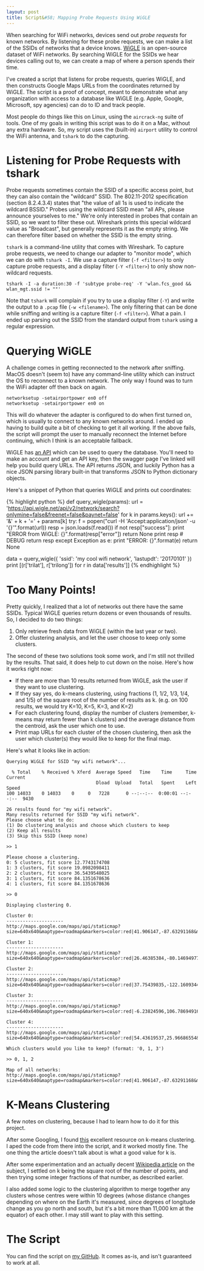 ```yaml
---
layout: post
title: Script&#58; Mapping Probe Requests Using WiGLE
---
```


When searching for WiFi networks, devices send out *probe requests* for known
networks. By listening for these probe requests, we can make a list of the
SSIDs of networks that a device knows. [WiGLE](https://www.wigle.net) is an
open-source dataset of WiFi networks. By searching WiGLE for the SSIDs we hear
devices calling out to, we can create a map of where a person spends their
time.

I've created a script that listens for probe requests, queries WiGLE, and then
constructs Google Maps URLs from the coordinates returned by WiGLE. The script
is a proof of concept, meant to demonstrate what any organization with access
to a database like WiGLE (e.g. Apple, Google, Microsoft, spy agencies) can do
to ID and track people.

Most people do things like this on Linux, using the `aircrack-ng` suite of
tools. One of my goals in writing this script was to do it on a Mac, without
any extra hardware. So, my script uses the (built-in) `airport` utility to
control the WiFi antenna, and `tshark` to do the capturing.

# Listening for Probe Requests with tshark

Probe requests sometimes contain the SSID of a specific access point, but they
can also contain the "wildcard" SSID. The 802.11-2012 specification (section
8.2.4.3.4) states that "the value of all 1s is used to indicate the wildcard
BSSID." Probes using the wildcard SSID mean "all APs, please announce
yourselves to me." We're only interested in probes that contain an SSID, so we
want to filter these out. Wireshark prints this special wildcard value as
"Broadcast", but generally represents it as the empty string. We can therefore
filter based on whether the SSID is the empty string.

`tshark` is a command-line utility that comes with Wireshark. To capture probe
requests, we need to change our adapter to "monitor mode", which we can do with
`tshark -I`. We use a capture filter (`-f <filter>`) to only capture probe
requests, and a display filter (`-Y <filter>`) to only show non-wildcard
requests.

	tshark -I -a duration:30 -f 'subtype probe-req' -Y 'wlan.fcs_good && wlan_mgt.ssid != ""'

Note that `tshark` will complain if you try to use a display filter (`-Y`) and
write the output to a `.pcap` file (`-w <filename>`). The only filtering that
can be done while sniffing and writing is a capture filter (`-f <filter>`).
What a pain. I ended up parsing out the SSID from the standard output from
`tshark` using a regular expression.

# Querying WiGLE

A challenge comes in getting reconnected to the network after sniffing. MacOS
doesn't (seem to) have any command-line utility which can instruct the OS to
reconnect to a known network. The only way I found was to turn the WiFi adapter
off then back on again.

	networksetup -setairportpower en0 off
	networksetup -setairportpower en0 on

This will do whatever the adapter is configured to do when first turned on,
which is usually to connect to any known networks around. I ended up having to
build quite a bit of checking to get it all working. If the above fails, the
script will prompt the user to manually reconnect the Internet before
continuing, which I think is an acceptable fallback.

WiGLE has [an
API](https://api.wigle.net/swagger#!/Network_search_and_information_tools/search)
which can be used to query the database. You'll need to make an account and get
an API key, then the swagger page I've linked will help you build query URLs.
The API returns JSON, and luckily Python has a nice JSON parsing library
built-in that transforms JSON to Python dictionary objects.

Here's a snippet of Python that queries WiGLE and prints out coordinates:

{% highlight python %}
def query_wigle(params):
	url = 'https://api.wigle.net/api/v2/network/search?onlymine=false&freenet=false&paynet=false'
	for k in params.keys():
		url += '&' + k + '=' + params[k]
	try:
		f = popen("curl -H 'Accept:application/json' -u <YOUR API KEY HERE> '{}'".format(url))
		resp = json.loads(f.read())
		if not resp["success"]:
			print "ERROR from WiGLE: {}".format(resp["error"])
			return None
		print resp # DEBUG
		return resp
	except Exception as e:
		print "ERROR: {}".format(e)
		return None

data = query_wigle({ 'ssid': 'my cool wifi network', 'lastupdt': '20170101' })
print [(r['trilat'], r['trilong']) for r in data['results']]
{% endhighlight %}

# Too Many Points!

Pretty quickly, I realized that a lot of networks out there have the same
SSIDs. Typical WiGLE queries return dozens or even thousands of results. So, I
decided to do two things:

1. Only retrieve fresh data from WiGLE (within the last year or two).
2. Offer clustering analysis, and let the user choose to keep only some
   clusters.

The second of these two solutions took some work, and I'm still not thrilled by
the results. That said, it does help to cut down on the noise. Here's how it
works right now:

- If there are more than 10 results returned from WiGLE, ask the user if
  they want to use clustering.
- If they say yes, do k-means clustering, using fractions (1, 1/2, 1/3,
  1/4, and 1/5) of the square root of the number of results as k. (e.g. on
  100 results, we would try K=10, K=5, K=3, and K=2)
- For each clustering found, display the number of clusters (remember,
  k-means may return fewer than k clusters) and the average distance from
  the centroid, ask the user which one to use.
- Print map URLs for each cluster of the chosen clustering, then ask the
  user which cluster(s) they would like to keep for the final map.

Here's what it looks like in action:

	Querying WiGLE for SSID "my wifi network"...

	  % Total    % Received % Xferd  Average Speed   Time    Time     Time  Current
									 Dload  Upload   Total   Spent    Left  Speed
	100 14033    0 14033    0     0   7228      0 --:--:--  0:00:01 --:--:--  9430

	26 results found for "my wifi network".
	Many results returned for SSID "my wifi network".
	Please choose what to do:
	(1) Do clustering analysis and choose which clusters to keep
	(2) Keep all results
	(3) Skip this SSID (keep none)
	
	>> 1
	
	Please choose a clustering.
	0: 5 clusters, fit score 12.7743174708
	1: 3 clusters, fit score 19.0982098411
	2: 2 clusters, fit score 36.5439548025
	3: 1 clusters, fit score 84.1351678636
	4: 1 clusters, fit score 84.1351678636
	
	>> 0
	
	Displaying clustering 0.

	Cluster 0:
	---------------------
	http://maps.google.com/maps/api/staticmap?size=640x640&maptype=roadmap&markers=color:red|41.906147,-87.63291168&markers=color:red|40.76970673,-73.9696579&markers=color:red|40.77045441,-73.96864319&markers=color:red|39.36798096,-74.44281769&markers=color:red|40.98980331,-82.7048111&markers=color:red|41.03591537,-73.92377472&markers=color:red|42.82785416,-84.21994781

	Cluster 1:
	---------------------
	http://maps.google.com/maps/api/staticmap?size=640x640&maptype=roadmap&markers=color:red|26.46385384,-80.14694977&markers=color:red|26.46376038,-80.14694977&markers=color:red|26.16716003,-80.31332397

	Cluster 2:
	---------------------
	http://maps.google.com/maps/api/staticmap?size=640x640&maptype=roadmap&markers=color:red|37.75439835,-122.16093445&markers=color:red|47.75764847,-122.21331787&markers=color:red|39.92105484,-105.04922485&markers=color:red|30.38583183,-97.67491913&markers=color:red|35.9800415,-115.15238953

	Cluster 3:
	---------------------
	http://maps.google.com/maps/api/staticmap?size=640x640&maptype=roadmap&markers=color:red|-6.23824596,106.78694916&markers=color:red|-6.2381978,106.78707123&markers=color:red|-35.33528137,149.08091736&markers=color:red|-16.90319824,145.7437439&markers=color:red|-16.92034531,145.77612305

	Cluster 4:
	---------------------
	http://maps.google.com/maps/api/staticmap?size=640x640&maptype=roadmap&markers=color:red|54.43619537,25.96686554&markers=color:red|56.1391716,8.96756458&markers=color:red|54.11406326,-3.22921538&markers=color:red|56.48365021,84.98144531&markers=color:red|56.45163727,9.40101719

	Which clusters would you like to keep? (format: '0, 1, 3')
	
	>> 0, 1, 2

	Map of all networks:
	http://maps.google.com/maps/api/staticmap?size=640x640&maptype=roadmap&markers=color:red|41.906147,-87.63291168&markers=color:red|40.76970673,-73.9696579&markers=color:red|40.77045441,-73.96864319&markers=color:red|39.36798096,-74.44281769&markers=color:red|40.98980331,-82.7048111&markers=color:red|41.03591537,-73.92377472&markers=color:red|42.82785416,-84.21994781&markers=color:red|26.46385384,-80.14694977&markers=color:red|26.46376038,-80.14694977&markers=color:red|26.16716003,-80.31332397&markers=color:red|37.75439835,-122.16093445&markers=color:red|47.75764847,-122.21331787&markers=color:red|39.92105484,-105.04922485&markers=color:red|30.38583183,-97.67491913&markers=color:red|35.9800415,-115.15238953

# K-Means Clustering

A few notes on clustering, because I had to learn how to do it for this project.

After some Googling, I found
[this](https://datasciencelab.wordpress.com/2013/12/12/clustering-with-k-means-in-python/)
excellent resource on k-means clustering. I aped the code from there into the
script, and it worked mostly fine. The one thing the article doesn't talk about
is what a good value for k is. 

After some experimentation and an actually decent [Wikipedia
article](https://en.wikipedia.org/wiki/Determining_the_number_of_clusters_in_a_data_set)
on the subject, I settled on k being the square root of the number of points,
and then trying some integer fractions of that number, as described earlier.

I also added some logic to the clustering algorithm to merge together any
clusters whose centres were within 10 degrees (whose distance changes depending
on where on the Earth it's measured, since degrees of longitude change as you
go north and south, but it's a bit more than 11,000 km at the equator) of each
other. I may still want to play with this setting.

# The Script

You can find the script on [my
GitHub](https://www.github.com/ericdand/security/tree/master/wifi-probe-reqs-poc.py). It
comes as-is, and isn't guaranteed to work at all. 
